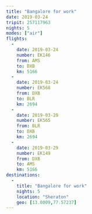 ```yaml
---
title: "Bangalore for work"
date: 2019-03-24
tripit: 257117963
nights: 5
modes: ["air"]
flights:
  -
    date: 2019-03-24
    number: EK146
    from: AMS
    to: DXB
    km: 5166
  -
    date: 2019-03-24
    number: EK568
    from: DXB
    to: BLR
    km: 2694
  -
    date: 2019-03-29
    number: EK565
    from: BLR
    to: DXB
    km: 2694
  -
    date: 2019-03-29
    number: EK149
    from: DXB
    to: AMS
    km: 5166
destinations:
  -
    title: "Bangalore for work"
    nights: 5
    location: "Sheraton"
    geo: [13.0009,77.57237]
---
```



